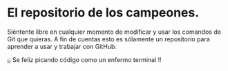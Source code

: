 # El repositorio de los campeones.
Siéntente libre en cualquier momento de modificar y usar los comandos de Git que quieras. A fin de cuentas esto es sólamente un repositorio para aprender a usar y trabajar con GitHub.

¡¡ Se feliz picando código como un enfermo terminal !!